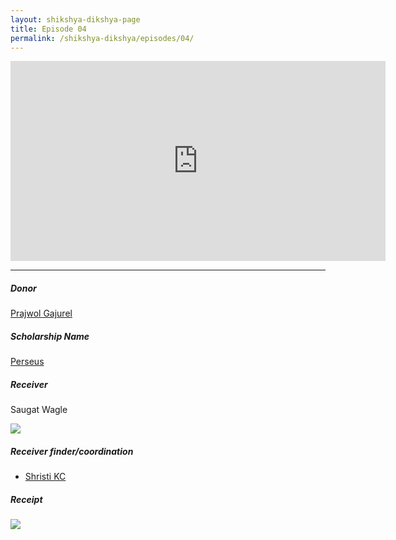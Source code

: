 ```yaml
---
layout: shikshya-dikshya-page
title: Episode 04
permalink: /shikshya-dikshya/episodes/04/
---
```


<embed src="https://www.youtube.com/embed/OkP_Qj_Rwro" width="600" height="320" controller="true">

-------

##### Donor

[Prajwol Gajurel](https://www.facebook.com/prajwol.gajurel.9)

##### Scholarship Name
[Perseus](../../fund/perseus)

##### Receiver

Saugat Wagle

![]({{site.imageurl}}/sd/ep4/receiver-1-ep4.png)

##### Receiver finder/coordination

* [Shristi KC](https://www.facebook.com/sristi.kc.9)

##### Receipt

![]({{site.imageurl}}/sd/ep4/receipt-1-ep4.png)